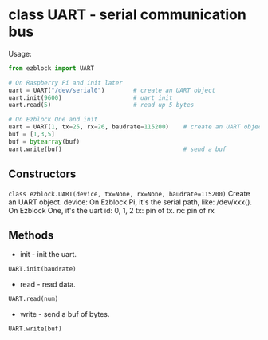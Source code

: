 # class UART - serial communication bus

Usage:
```python
from ezblock import UART

# On Raspberry Pi and init later
uart = UART("/dev/serial0")        # create an UART object
uart.init(9600)                    # uart init
uart.read(5)                       # read up 5 bytes

# On Ezblock One and init
uart = UART(1, tx=25, rx=26, baudrate=115200)    # create an UART object
buf = [1,3,5]
buf = bytearray(buf)
uart.write(buf)                                  # send a buf
```
## Constructors
```class ezblock.UART(device, tx=None, rx=None, baudrate=115200)```
Create an UART object.
device: On Ezblock Pi, it's the serial path, like: /dev/xxx().
  On Ezblock One, it's the uart id: 0, 1, 2
tx: pin of tx.
rx: pin of rx

## Methods
- init - init the uart.
```python
UART.init(baudrate)
```
- read - read data.
```python
UART.read(num)
```
- write - send a buf of bytes.
```python
UART.write(buf)
```